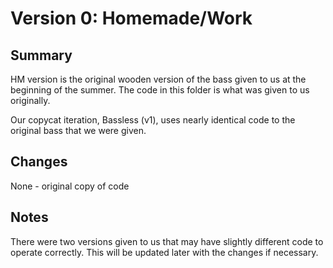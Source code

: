 # Version 0: Homemade/Work

## Summary

HM version is the original wooden version of the bass given to us at the beginning of the summer. The code in this folder is what was given to us originally.

Our copycat iteration, Bassless (v1), uses nearly identical code to the original bass that we were given. 



## Changes

None - original copy of code



## Notes

There were two versions given to us that may have slightly different code to operate correctly. This will be updated later with the changes if necessary.



